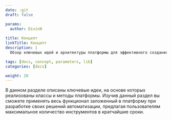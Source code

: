 ```yaml
---
date: :git
draft: false

params:
  author: DivinN
  
title: Концепт
linkTitle: Концепт
description: |
  Обзор ключевых идей и архитектуры платформы для эффективного создания и интеграции приложений.

tags: [docs, concept, parameters, lib]
categories: [docs]

weight: 20
---
```


В данном разделе описаны ключевые идеи, на основе которых реализованы классы и методы платформы. Изучив данный раздел
вы сможете применять весь функционал заложенный в платформу при разработке своих решений автоматизации, предлагая 
пользователям максимальное количество инструментов в кратчайшие сроки.